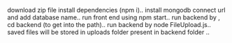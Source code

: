 download zip file  install dependencies (npm i)..
install mongodb  connect url and add  database name..
run front end using npm  start..
 run backend by , cd backend (to get into the path)..
 run backend by node FileUpload.js..
 saved files will be stored in uploads folder  present in backend folder ..
